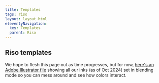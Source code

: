 ```yaml
---
title: Templates
tags: riso
layout: layout.html
eleventyNavigation:
  key: Templates
  parent: Riso
---
```


## Riso templates

We hope to flesh this page out as time progresses, but for now, [here's an Adobe Illustrator file](/pdf/land%20riso%20inks.ai.pdf) showing all our inks (as of Oct 2024) set in blending mode so you can mess around and see how colors interact. 